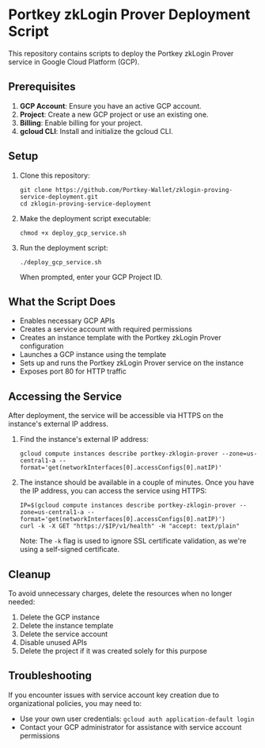 # Portkey zkLogin Prover Deployment Script

This repository contains scripts to deploy the Portkey zkLogin Prover service in Google Cloud Platform (GCP).

## Prerequisites

1. **GCP Account**: Ensure you have an active GCP account.
2. **Project**: Create a new GCP project or use an existing one.
3. **Billing**: Enable billing for your project.
4. **gcloud CLI**: Install and initialize the gcloud CLI.

## Setup

1. Clone this repository:
   ```
   git clone https://github.com/Portkey-Wallet/zklogin-proving-service-deployment.git
   cd zklogin-proving-service-deployment
   ```

2. Make the deployment script executable:
   ```
   chmod +x deploy_gcp_service.sh
   ```

3. Run the deployment script:
   ```
   ./deploy_gcp_service.sh
   ```
   When prompted, enter your GCP Project ID.

## What the Script Does

- Enables necessary GCP APIs
- Creates a service account with required permissions
- Creates an instance template with the Portkey zkLogin Prover configuration
- Launches a GCP instance using the template
- Sets up and runs the Portkey zkLogin Prover service on the instance
- Exposes port 80 for HTTP traffic

## Accessing the Service

After deployment, the service will be accessible via HTTPS on the instance's external IP address.

1. Find the instance's external IP address:
   ```
   gcloud compute instances describe portkey-zklogin-prover --zone=us-central1-a --format='get(networkInterfaces[0].accessConfigs[0].natIP)'
   ```

2. The instance should be available in a couple of minutes. Once you have the IP address, you can access the service using HTTPS:
   ```
   IP=$(gcloud compute instances describe portkey-zklogin-prover --zone=us-central1-a --format='get(networkInterfaces[0].accessConfigs[0].natIP)')
   curl -k -X GET "https://$IP/v1/health" -H "accept: text/plain"
   ```
   Note: The `-k` flag is used to ignore SSL certificate validation, as we're using a self-signed certificate.

## Cleanup

To avoid unnecessary charges, delete the resources when no longer needed:
1. Delete the GCP instance
2. Delete the instance template
3. Delete the service account
4. Disable unused APIs
5. Delete the project if it was created solely for this purpose

## Troubleshooting

If you encounter issues with service account key creation due to organizational policies, you may need to:
- Use your own user credentials: `gcloud auth application-default login`
- Contact your GCP administrator for assistance with service account permissions
